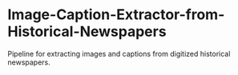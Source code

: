 # Image-Caption-Extractor-from-Historical-Newspapers
Pipeline for extracting images and captions from digitized historical newspapers.
